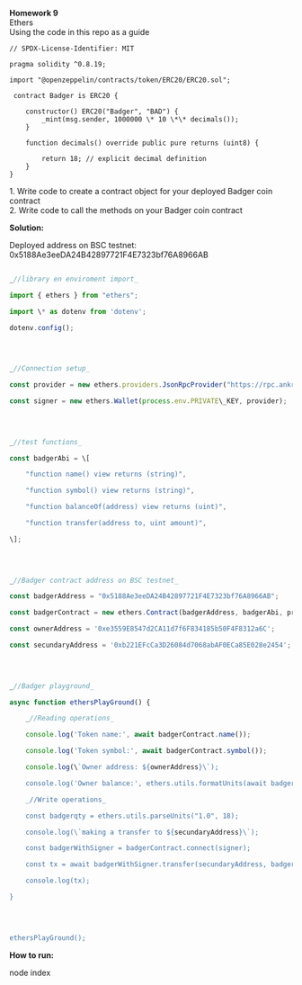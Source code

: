 **Homework 9**  
Ethers  
Using the code in this repo as a guide

```solidity
// SPDX-License-Identifier: MIT

pragma solidity ^0.8.19;

import "@openzeppelin/contracts/token/ERC20/ERC20.sol";

 contract Badger is ERC20 {

    constructor() ERC20("Badger", "BAD") {
        _mint(msg.sender, 1000000 \* 10 \*\* decimals());
    }

    function decimals() override public pure returns (uint8) {

        return 18; // explicit decimal definition
    }
}
```
  
1\. Write code to create a contract object for your deployed Badger coin  
contract  
2\. Write code to call the methods on your Badger coin contract

**Solution:**

Deployed address on BSC testnet: 0x5188Ae3eeDA24B42897721F4E7323bf76A8966AB
```javascript

_//library en enviroment import_

import { ethers } from "ethers";

import \* as dotenv from 'dotenv';

dotenv.config();

  
 

_//Connection setup_

const provider = new ethers.providers.JsonRpcProvider("https://rpc.ankr.com/bsc_testnet_chapel");

const signer = new ethers.Wallet(process.env.PRIVATE\_KEY, provider);

  
 

_//test functions_

const badgerAbi = \[

    "function name() view returns (string)",

    "function symbol() view returns (string)",

    "function balanceOf(address) view returns (uint)",

    "function transfer(address to, uint amount)",

\];

  
 

_//Badger contract address on BSC testnet_

const badgerAddress = "0x5188Ae3eeDA24B42897721F4E7323bf76A8966AB";

const badgerContract = new ethers.Contract(badgerAddress, badgerAbi, provider);

const ownerAddress = '0xe3559E8547d2CA11d7f6F834185b50F4F8312a6C';

const secundaryAddress = '0xb221EFcCa3D26084d7068abAF0ECa85E028e2454';

  
 

_//Badger playground_

async function ethersPlayGround() {

    _//Reading operations_

    console.log('Token name:', await badgerContract.name());

    console.log('Token symbol:', await badgerContract.symbol());

    console.log(\`Owner address: ${ownerAddress}\`);

    console.log('Owner balance:', ethers.utils.formatUnits(await badgerContract.balanceOf(ownerAddress), 18));

    _//Write operations_

    const badgerqty = ethers.utils.parseUnits("1.0", 18);

    console.log(\`making a transfer to ${secundaryAddress}\`);

    const badgerWithSigner = badgerContract.connect(signer);

    const tx = await badgerWithSigner.transfer(secundaryAddress, badgerqty);

    console.log(tx);

}

  
 

ethersPlayGround();
```

**How to run:**

node index
